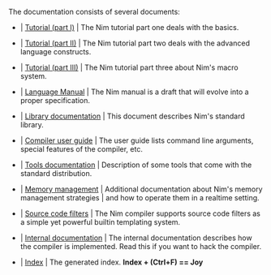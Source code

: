 The documentation consists of several documents:

- | [Tutorial (part I)](tut1.html)
  | The Nim tutorial part one deals with the basics.

- | [Tutorial (part II)](tut2.html)
  | The Nim tutorial part two deals with the advanced language constructs.

- | [Tutorial (part III)](tut3.html)
  | The Nim tutorial part three about Nim's macro system.

- | [Language Manual](manual.html)
  | The Nim manual is a draft that will evolve into a proper specification.

- | [Library documentation](lib.html)
  | This document describes Nim's standard library.

- | [Compiler user guide](nimc.html)
  | The user guide lists command line arguments, special features of the
    compiler, etc.

- | [Tools documentation](tools.html)
  | Description of some tools that come with the standard distribution.

- | [Memory management](mm.html)
  | Additional documentation about Nim's memory management strategies
  | and how to operate them in a realtime setting.

- | [Source code filters](filters.html)
  | The Nim compiler supports source code filters as a simple yet powerful
    builtin templating system.

- | [Internal documentation](intern.html)
  | The internal documentation describes how the compiler is implemented. Read
    this if you want to hack the compiler.

- | [Index](theindex.html)
  | The generated index. **Index + (Ctrl+F) == Joy**
